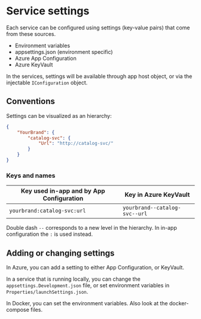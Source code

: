 # Service settings

Each service can be configured using settings (key-value pairs) that come from these sources.

* Environment variables
* appsettings.json (environment specific)
* Azure App Configuration
* Azure KeyVault

In the services, settings will be available through app host object, or via the injectable ``IConfiguration`` object.

## Conventions

Settings can be visualized as an hierarchy:

```json
{
    "YourBrand": {
        "catalog-svc": {
            "Url": "http://catalog-svc/"
        }
    }
}
```

### Keys and names

| Key used in-app and by  App Configuration     | Key in Azure KeyVault                      |
|-----------------------------------------------|--------------------------------------------|
| ``yourbrand:catalog-svc:url``                 | ``yourbrand--catalog-svc--url``            |


Double dash ``--`` corresponds to a new level in the hierarchy. In in-app configuration the ``:`` is used instead.


## Adding or changing settings

In Azure, you can add a setting to either App Configuration, or KeyVault.

In a service that is running locally, you can change the ``appsettings.Development.json`` file, or set environment variables in ``Properties/launchSettings.json``.

In Docker, you can set the environment variables. Also look at the docker-compose files.